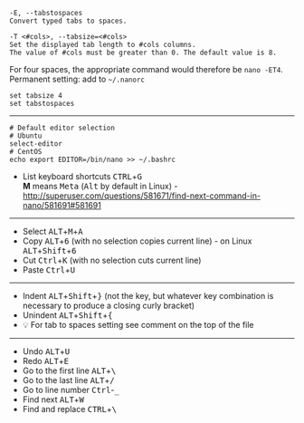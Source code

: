 ```
-E, --tabstospaces
Convert typed tabs to spaces.

-T <#cols>, --tabsize=<#cols>
Set the displayed tab length to #cols columns.
The value of #cols must be greater than 0. The default value is 8.
```
For four spaces, the appropriate command would therefore be `nano -ET4`.<br>
Permanent setting: add to `~/.nanorc`
```
set tabsize 4
set tabstospaces
```

---
```shell
# Default editor selection
# Ubuntu
select-editor
# CentOS
echo export EDITOR=/bin/nano >> ~/.bashrc
```

* List keyboard shortcuts <kbd>CTRL</kbd>+<kbd>G</kbd>  
**M** means <kbd>Meta</kbd> (<kbd>Alt</kbd> by default in Linux) - http://superuser.com/questions/581671/find-next-command-in-nano/581691#581691
---
* Select <kbd>ALT</kbd>+<kbd>M</kbd>+<kbd>A</kbd>
* Copy <kbd>ALT</kbd>+<kbd>6</kbd> (with no selection copies current line) - on Linux <kbd>ALT</kbd>+<kbd>Shift</kbd>+<kbd>6</kbd>
* Cut <kbd>Ctrl</kbd>+<kbd>K</kbd> (with no selection cuts current line)
* Paste <kbd>Ctrl</kbd>+<kbd>U</kbd>
---
* Indent <kbd>ALT</kbd>+<kbd>Shift</kbd>+<kbd>}</kbd> (not the key, but whatever key combination is necessary to produce a closing curly bracket)
* Unindent <kbd>ALT</kbd>+<kbd>Shift</kbd>+<kbd>{</kbd>
* :bulb: For tab to spaces setting see comment on the top of the file
---
* Undo <kbd>ALT</kbd>+<kbd>U</kbd>
* Redo <kbd>ALT</kbd>+<kbd>E</kbd>
* Go to the first line <kbd>ALT</kbd>+<kbd>\\</kbd>
* Go to the last line <kbd>ALT</kbd>+<kbd>/</kbd>
* Go to line number <kbd>Ctrl</kbd>-<kbd>_</kbd>
* Find next <kbd>ALT</kbd>+<kbd>W</kbd>
* Find and replace <kbd>CTRL</kbd>+<kbd>\\</kbd>
